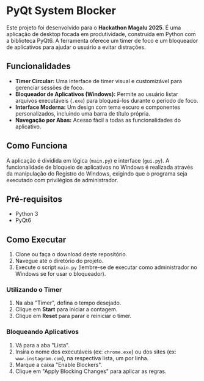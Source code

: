 # PyQt System Blocker

Este projeto foi desenvolvido para o **Hackathon Magalu 2025**. É uma aplicação de desktop focada em produtividade, construída em Python com a biblioteca PyQt6. A ferramenta oferece um timer de foco e um bloqueador de aplicativos para ajudar o usuário a evitar distrações.

## Funcionalidades

* **Timer Circular:** Uma interface de timer visual e customizável para gerenciar sessões de foco.
* **Bloqueador de Aplicativos (Windows):** Permite ao usuário listar arquivos executáveis (`.exe`) para bloqueá-los durante o período de foco.
* **Interface Moderna:** Um design com tema escuro e componentes personalizados, incluindo uma barra de título própria.
* **Navegação por Abas:** Acesso fácil a todas as funcionalidades do aplicativo.

## Como Funciona

A aplicação é dividida em lógica (`main.py`) e interface (`gui.py`). A funcionalidade de bloqueio de aplicativos no Windows é realizada através da manipulação do Registro do Windows, exigindo que o programa seja executado com privilégios de administrador.

## Pré-requisitos

* Python 3
* PyQt6

## Como Executar

1.  Clone ou faça o download deste repositório.
2.  Navegue até o diretório do projeto.
3.  Execute o script `main.py` (lembre-se de executar como administrador no Windows se for usar o bloqueador).

### Utilizando o Timer
1.  Na aba "Timer", defina o tempo desejado.
2.  Clique em **Start** para iniciar a contagem.
3.  Clique em **Reset** para parar e reiniciar o timer.

### Bloqueando Aplicativos
1.  Vá para a aba "Lista".
3.  Insira o nome dos executáveis (ex: `chrome.exe`) ou dos sites (ex: `www.instagram.com`), na respectiva lista, um por linha.
4.  Marque a caixa "Enable Blockers".
5.  Clique em "Apply Blocking Changes" para aplicar as regras.
